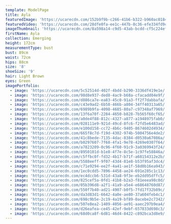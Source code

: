 ```yaml
---
template: ModelPage
title: Ayla
featuredImage: 'https://ucarecdn.com/152b9f9b-c266-41b6-b322-b960ac018417/'
featuredVideo: 'https://ucarecdn.com/28dfe0fa-ee1c-447b-8c36-efe334fd9cc5/'
imageThumbnail: 'https://ucarecdn.com/8a598a14-c9d5-43ab-bcdd-cf5c224ef38e/'
firstName: Ayla
collection: Emerging
height: 172cm
measurementType: bust
bust: 89cm
waist: 72cm
hips: 88cm
size: '8'
shoeSize: '9'
hair: Light Brown
eyes: Green
imagePortfolio:
  - image: 'https://ucarecdn.com/5c52514d-402f-4bdd-b290-3336df419e1e/'
  - image: 'https://ucarecdn.com/98d8e937-ded8-4ac9-b68a-cfacadd04e9f/'
  - image: 'https://ucarecdn.com/d886ca7e-ea83-45c0-91a3-ff2f7dabbafa/'
  - image: 'https://ucarecdn.com/c43e9ad2-6b58-466b-a804-34ff40313a65/'
  - image: 'https://ucarecdn.com/6989b9fa-4098-4685-80a7-c97348af7969/'
  - image: 'https://ucarecdn.com/13f6a70f-2284-4650-b828-7b565f60cf65/'
  - image: 'https://ucarecdn.com/a0de4f88-812c-4327-a877-a1948975fab0/'
  - image: 'https://ucarecdn.com/028111e9-921d-49cd-8fc6-f2fd5e6483ad/'
  - image: 'https://ucarecdn.com/e100d158-cc72-4b6c-9405-8674602d4934/'
  - image: 'https://ucarecdn.com/665f8c7d-f19d-4302-974b-5004756e4de2/'
  - image: 'https://ucarecdn.com/41c8bede-7135-4dac-8384-d0530a67086a/'
  - image: 'https://ucarecdn.com/b0297607-7f68-4fa1-9e78-4269e0307f64/'
  - image: 'https://ucarecdn.com/a7823209-0c96-4f60-91c9-3a0369943f24/'
  - image: 'https://ucarecdn.com/8950101d-b1e8-4f7e-8c5e-1c97fe58846a/'
  - image: 'https://ucarecdn.com/c5ffbc0f-fd32-4b17-b71f-a68154312e2b/'
  - image: 'https://ucarecdn.com/5588eeff-9f07-43d4-81e8-b53f95af3dc4/'
  - image: 'https://ucarecdn.com/c71e9294-ee2f-4a41-ae1f-58d0b16ea943/'
  - image: 'https://ucarecdn.com/1ec0cdd5-7896-4458-ae24-691e285c1c13/'
  - image: 'https://ucarecdn.com/ec4dccb6-531d-43a8-9f3e-eb2dd95dffc5/'
  - image: 'https://ucarecdn.com/825cef5a-0fd1-41b8-b2a3-f81eeea98c0d/'
  - image: 'https://ucarecdn.com/05b396d8-a2f1-41a9-a5e4-e68648760d87/'
  - image: 'https://ucarecdn.com/550f7b40-ad21-4907-b0f5-7fd17f32b89c/'
  - image: 'https://ucarecdn.com/da3d83d1-6642-4a0e-ae80-37a604feb4c1/'
  - image: 'https://ucarecdn.com/698c9b5e-2c19-4a19-bf89-0acebe2c7342/'
  - image: 'https://ucarecdn.com/507e8ea2-1409-4056-ae91-aaec297b9ea4/'
  - image: 'https://ucarecdn.com/d26eafea-ce45-42ef-9ebf-657833d698c3/'
  - image: 'https://ucarecdn.com/68d0ca8f-6d81-46d4-8422-c892bca3d8e9/'
---
```


